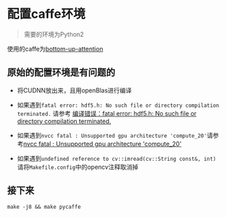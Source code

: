# 配置caffe环境

> 需要的环境为Python2

使用的caffe为[bottom-up-attention](https://github.com/peteanderson80/bottom-up-attention)

## 原始的配置环境是有问题的

- 将CUDNN放出来，且用openBlas进行编译

- 如果遇到```fatal error: hdf5.h: No such file or directory compilation terminated.``` 请参考 [编译错误：fatal error: hdf5.h: No such file or directory compilation terminated.](https://blog.csdn.net/qq_38451119/article/details/81383266)

- 如果遇到```nvcc fatal : Unsupported gpu architecture 'compute_20'```请参考[nvcc fatal : Unsupported gpu architecture 'compute_20'](https://blog.csdn.net/fanhenghui/article/details/80092131)

- 如果遇到```undefined reference to cv::imread(cv::String const&, int)```
请将```Makefile.config```中的opencv注释取消掉

## 接下来

```
make -j8 && make pycaffe
```